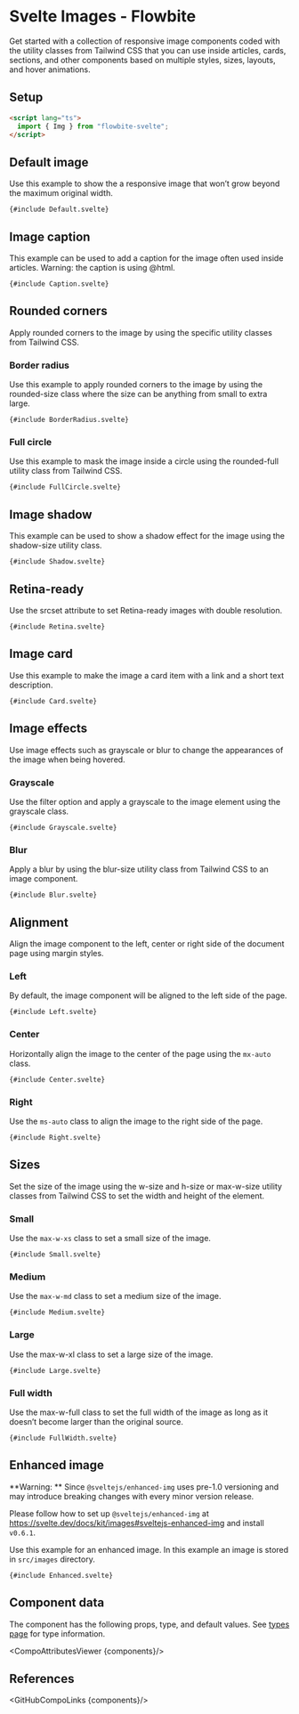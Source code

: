 # Svelte Images - Flowbite


<script lang="ts">
  import { CompoAttributesViewer, GitHubCompoLinks, toKebabCase } from '../../utils'
  import { A, Heading, Badge } from '$lib'

  const components = 'Img'
</script>

Get started with a collection of responsive image components coded with the utility classes from Tailwind CSS that you can use inside articles, cards, sections, and other components based on multiple styles, sizes, layouts, and hover animations.

## Setup

```html
<script lang="ts">
  import { Img } from "flowbite-svelte";
</script>
```

## Default image

Use this example to show the a responsive image that won’t grow beyond the maximum original width.

```svelte
{#include Default.svelte}
```

## Image caption

This example can be used to add a caption for the image often used inside articles. <Badge large>Warning: the caption is using @html.</Badge>

```svelte
{#include Caption.svelte}
```

## Rounded corners

Apply rounded corners to the image by using the specific utility classes from Tailwind CSS.

### Border radius

Use this example to apply rounded corners to the image by using the rounded-size class where the size can be anything from small to extra large.

```svelte
{#include BorderRadius.svelte}
```

### Full circle

Use this example to mask the image inside a circle using the rounded-full utility class from Tailwind CSS.

```svelte
{#include FullCircle.svelte}
```

## Image shadow

This example can be used to show a shadow effect for the image using the shadow-size utility class.

```svelte
{#include Shadow.svelte}
```

## Retina-ready

Use the srcset attribute to set Retina-ready images with double resolution.

```svelte
{#include Retina.svelte}
```

## Image card

Use this example to make the image a card item with a link and a short text description.

```svelte
{#include Card.svelte}
```

## Image effects

Use image effects such as grayscale or blur to change the appearances of the image when being hovered.

### Grayscale

Use the filter option and apply a grayscale to the image element using the grayscale class.

```svelte
{#include Grayscale.svelte}
```

### Blur

Apply a blur by using the blur-size utility class from Tailwind CSS to an image component.

```svelte
{#include Blur.svelte}
```

## Alignment

Align the image component to the left, center or right side of the document page using margin styles.

### Left

By default, the image component will be aligned to the left side of the page.

```svelte
{#include Left.svelte}
```

### Center

Horizontally align the image to the center of the page using the `mx-auto` class.

```svelte
{#include Center.svelte}
```

### Right

Use the `ms-auto` class to align the image to the right side of the page.

```svelte
{#include Right.svelte}
```

## Sizes

Set the size of the image using the w-size and h-size or max-w-size utility classes from Tailwind CSS to set the width and height of the element.

### Small

Use the `max-w-xs` class to set a small size of the image.

```svelte
{#include Small.svelte}
```

### Medium

Use the `max-w-md` class to set a medium size of the image.

```svelte
{#include Medium.svelte}
```

### Large

Use the max-w-xl class to set a large size of the image.

```svelte
{#include Large.svelte}
```

### Full width

Use the max-w-full class to set the full width of the image as long as it doesn’t become larger than the original source.

```svelte
{#include FullWidth.svelte}
```

## Enhanced image

**Warning: ** Since `@sveltejs/enhanced-img` uses pre-1.0 versioning and may introduce breaking changes with every minor version release.

Please follow how to set up `@sveltejs/enhanced-img` at https://svelte.dev/docs/kit/images#sveltejs-enhanced-img and install `v0.6.1`.

Use this example for an enhanced image. In this example an image is stored in `src/images` directory.

```svelte
{#include Enhanced.svelte}
```

## Component data

The component has the following props, type, and default values. See [types page](/docs/pages/typescript) for type information.

<CompoAttributesViewer {components}/>

## References

<GitHubCompoLinks {components}/>
